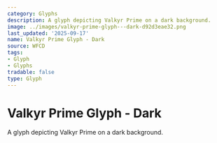 ```yaml
---
category: Glyphs
description: A glyph depicting Valkyr Prime on a dark background.
image: ../images/valkyr-prime-glyph---dark-d92d3eae32.png
last_updated: '2025-09-17'
name: Valkyr Prime Glyph - Dark
source: WFCD
tags:
- Glyph
- Glyphs
tradable: false
type: Glyph
---
```


# Valkyr Prime Glyph - Dark

A glyph depicting Valkyr Prime on a dark background.

